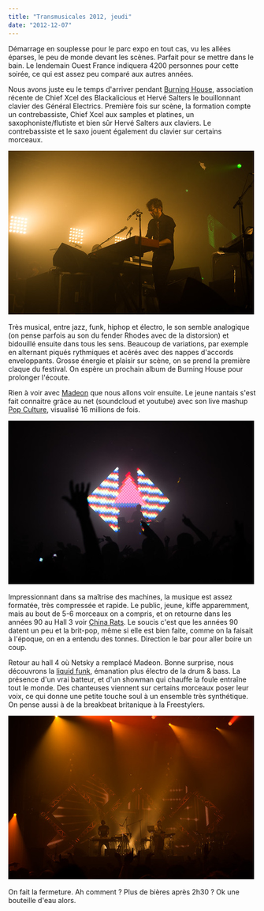 ```yaml
---
title: "Transmusicales 2012, jeudi"
date: "2012-12-07"
---
```


Démarrage en souplesse pour le parc expo en tout cas, vu les allées éparses, le peu de monde devant les scènes. Parfait pour se mettre dans le bain. Le lendemain Ouest France indiquera 4200 personnes pour cette soirée, ce qui est assez peu comparé aux autres années.

Nous avons juste eu le temps d'arriver pendant [Burning House](http://3ctour.com/artiste-Burning%20House-236.html), association récente de Chief Xcel des Blackalicious et Hervé Salters le bouillonnant clavier des Général Electrics. Première fois sur scène, la formation compte un contrebassiste, Chief Xcel aux samples et platines, un saxophoniste/flutiste et bien sûr Hervé Salters aux claviers. Le contrebassiste et le saxo jouent également du clavier sur certains morceaux.

[![trans-2012-3](images/8251909411_7ec974bdd2.jpg)](http://www.flickr.com/photos/31719094@N04/8251909411/ "trans-2012-3 de bamthomas, sur Flickr")

Très musical, entre jazz, funk, hiphop et électro, le son semble analogique (on pense parfois au son du fender Rhodes avec de la distorsion) et bidouillé ensuite dans tous les sens. Beaucoup de variations, par exemple en alternant piqués rythmiques et acérés avec des nappes d'accords enveloppants. Grosse énergie et plaisir sur scène, on se prend la première claque du festival. On espère un prochain album de Burning House pour prolonger l'écoute.

Rien à voir avec [Madeon](http://www.madeon.fr/) que nous allons voir ensuite. Le jeune nantais s'est fait connaitre grâce au net (soundcloud et youtube) avec son live mashup [Pop Culture](http://www.youtube.com/watch?v=lTx3G6h2xyA), visualisé 16 millions de fois.

[![trans-2012-6](images/8252978026_61c20dd80e.jpg)](http://www.flickr.com/photos/31719094@N04/8252978026/ "trans-2012-6 de bamthomas, sur Flickr")

Impressionnant dans sa maîtrise des machines, la musique est assez formatée, très compressée et rapide. Le public, jeune, kiffe apparemment, mais au bout de 5-6 morceaux on a compris, et on retourne dans les années 90 au Hall 3 voir [China Rats](http://chinarats.co.uk/). Le soucis c'est que les années 90 datent un peu et la brit-pop, même si elle est bien faite, comme on la faisait à l'époque, on en a entendu des tonnes. Direction le bar pour aller boire un coup.

Retour au hall 4 où Netsky a remplacé Madeon. Bonne surprise, nous découvrons la [liquid funk](http://fr.wikipedia.org/wiki/Liquid_funk), émanation plus électro de la drum & bass. La présence d'un vrai batteur, et d'un showman qui chauffe la foule entraîne tout le monde. Des chanteuses viennent sur certains morceaux poser leur voix, ce qui donne une petite touche soul à un ensemble très synthétique. On pense aussi à de la breakbeat britanique à la Freestylers.

[![trans-2012-9](images/8252970728_80bd57a6c5.jpg)](http://www.flickr.com/photos/31719094@N04/8252970728/ "trans-2012-9 de bamthomas, sur Flickr")

On fait la fermeture. Ah comment ? Plus de bières après 2h30 ? Ok une bouteille d'eau alors.
